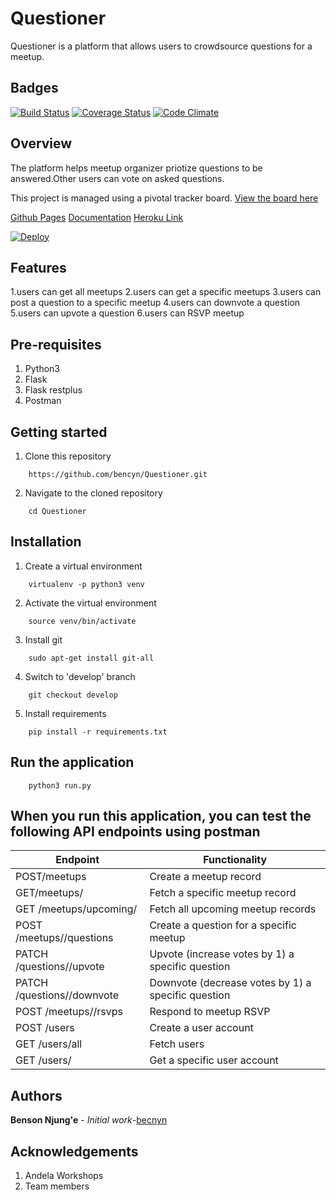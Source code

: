 # Questioner
  Questioner is a platform that allows users to crowdsource questions for a meetup.
  
Badges
------

[![Build Status](https://travis-ci.org/bencyn/Questioner.svg?branch=develop)](https://travis-ci.org/bencyn/Questioner)  [![Coverage Status](https://coveralls.io/repos/github/bencyn/Questioner/badge.svg?branch=develop)](https://coveralls.io/github/bencyn/Questioner?branch=develop) [![Code Climate](https://codeclimate.com/github/codeclimate/codeclimate/badges/gpa.svg)](https://codeclimate.com/github/bencyn/Questioner)


Overview
--------
The platform helps meetup organizer priotize questions to be answered.Other users can vote on asked questions.

This project is managed using a pivotal tracker board. [View the board here](https://www.pivotaltracker.com/n/projects/2235259)

[Github Pages](https://bencyn.github.io/Questioner/UI/) 
[Documentation](https://documenter.getpostman.com/view/2456985/RznHHciU)
[Heroku Link](https://bencyn-questioner.herokuapp.com/api/v1)

[![Deploy](https://www.herokucdn.com/deploy/button.png)](https://bencyn-questioner.herokuapp.com/api/v1/)


Features
-----------------------
1.users can get all meetups
2.users can get a specific meetups
3.users can post a question to a specific meetup
4.users can downvote a question
5.users can upvote a question
6.users can RSVP meetup


Pre-requisites
----------------------
1. Python3
2. Flask
3. Flask restplus
4. Postman

Getting started
--------------------
1. Clone this repository
```
    https://github.com/bencyn/Questioner.git
```

2. Navigate to the cloned repository
```
    cd Questioner
```

Installation
---------------------------------
1. Create a virtual environment
```
    virtualenv -p python3 venv
```

2. Activate the virtual environment
```
    source venv/bin/activate
```

3. Install git
```
    sudo apt-get install git-all
```

4. Switch to 'develop' branch
```
    git checkout develop
```

5. Install requirements
```
    pip install -r requirements.txt
```
Run the application
---------------------------------
```
    python3 run.py
```

When you run this application, you can test the following API endpoints using postman
-----------------------------------------------

| Endpoint | Functionality |
----------|---------------
POST/meetups | Create a meetup record
GET/meetups/<meetup-id> | Fetch a specific meetup record
GET /meetups/upcoming/ | Fetch all upcoming meetup records
POST /meetups/<meetup-id>/questions | Create a question for a specific meetup
PATCH /questions/<question-id>/upvote | Upvote (increase votes by 1) a specific question
PATCH /questions/<question-id>/downvote | Downvote (decrease votes by 1) a specific question
POST /meetups/<meetup-id>/rsvps | Respond to meetup RSVP
POST /users | Create a user account
GET  /users/all | Fetch users
GET  /users/<user-id> | Get a specific user account


Authors
-----------------------------
**Benson Njung'e** - _Initial work_-[becnyn](https://github.com/bencyn/Questioner)

Acknowledgements
-------------------------------
1. Andela Workshops
2. Team members



